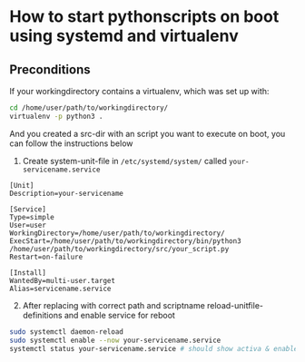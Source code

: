 # How to start pythonscripts on boot using systemd and virtualenv

## Preconditions
If your workingdirectory contains a virtualenv, which was set up with:

```bash 
cd /home/user/path/to/workingdirectory/
virtualenv -p python3 .
```

And you created a src-dir with an script you want to execute on boot, you can follow the instructions below

1. Create system-unit-file in `/etc/systemd/system/` called `your-servicename.service`

```
[Unit]
Description=your-servicename

[Service]
Type=simple
User=user
WorkingDirectory=/home/user/path/to/workingdirectory/
ExecStart=/home/user/path/to/workingdirectory/bin/python3 /home/user/path/to/workingdirectory/src/your_script.py
Restart=on-failure

[Install]
WantedBy=multi-user.target
Alias=servicename.service
```

2. After replacing with correct path and scriptname reload-unitfile-definitions and enable service for reboot
```bash
sudo systemctl daemon-reload 
sudo systemctl enable --now your-servicename.service
systemctl status your-servicename.service # should show activa & enabled
```
